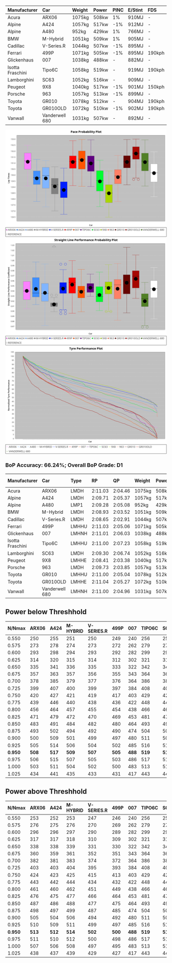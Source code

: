 | Manufacturer     | Car            | Weight | Power | PINC    | E/Stint | FDS     |
|:-|:-|:-|:-|:-|:-|:-|
| Acura            | ARX06          | 1075kg | 508kw | 1%      | 910MJ   |    -    |
| Alpine           | A424           | 1057kg | 517kw | -1%     | 912MJ   |    -    |
| Alpine           | A480           | 952kg  | 429kw | 1%      | 766MJ   |    -    |
| BMW              | M-Hybrid       | 1051kg | 509kw | 1%      | 905MJ   |    -    |
| Cadillac         | V-Series.R     | 1044kg | 507kw | -1%     | 895MJ   |    -    |
| Ferrari          | 499P           | 1071kg | 505kw | -1%     | 895MJ   | 190kph  |
| Glickenhaus      | 007            | 1038kg | 488kw |    -    | 882MJ   |    -    |
| Isotta Fraschini | Tipo6C         | 1058kg | 519kw |    -    | 919MJ   | 190kph  |
| Lamborghini      | SC63           | 1052kg | 516kw |    -    | 909MJ   |    -    |
| Peugeot          | 9X8            | 1040kg | 517kw | -1%     | 901MJ   | 150kph  |
| Porsche          | 963            | 1057kg | 513kw | -1%     | 899MJ   |    -    |
| Toyota           | GR010          | 1078kg | 512kw |    -    | 904MJ   | 190kph  |
| Toyota           | GR010OLD       | 1072kg | 510kw | -1%     | 902MJ   | 190kph  |
| Vanwall          | Vanderwell 680 | 1031kg | 507kw |    -    | 892MJ   |    -    |

![PACECHART](./IMG/ACOMETHOD.png)
![STRAIGHTLINEPERFORMANCECHART](./IMG/ACOMETHOD_sp.png)
![TYREPERFORMANCECHART](./IMG/ACOMETHOD_tw.png)

### BoP Accuracy: 66.24%; Overall BoP Grade: D1
| Manufacturer     | Car            | Type  | RP      | QP      | Weight | Power¹ | Threshhold | PINC    | Power² | E/Stint | AVG Vmax  | FDS     | RDLC | L/Stint | BOP-Grade | Model Accuracy | Model Points | Match% |
|:-|:-|:-|:-|:-|:-|:-|:-|:-|:-|:-|:-|:-|:-|:-|:-|:-|:-|:-|
| Acura            | ARX06          | LMDH  | 2:11.03 | 2:04.46 | 1075kg | 508kw  | 210.0kph   | 1%      | 513kw  |  910MJ  | 299.37kph |    -    | 0.99 | 25      | +D2       | 100.00%        | 995          | 60.30% |
| Alpine           | A424           | LMDH  | 2:09.71 | 2:05.37 | 1057kg | 517kw  | 210.0kph   | -1%     | 512kw  |  912MJ  | 301.10kph |    -    | 1.01 | 25      | +C2       | 100.00%        | 642          | 72.70% |
| Alpine           | A480           | LMP1  | 2:09.28 | 2:05.08 |  952kg | 429kw  | 210.0kph   | 1%      | 433kw  |  766MJ  | 297.95kph |    -    | 0.97 | 23      | -A2       | 60.26%         | 849          | 91.27% |
| BMW              | M-Hybrid       | LMDH  | 2:08.93 | 2:03.52 | 1051kg | 509kw  | 210.0kph   | 1%      | 514kw  |  905MJ  | 297.51kph |    -    | 1.02 | 25      | -E2       | 100.00%        | 1714         | 54.23% |
| Cadillac         | V-Series.R     | LMDH  | 2:08.65 | 2:02.91 | 1044kg | 507kw  | 210.0kph   | -1%     | 502kw  |  895MJ  | 300.33kph |    -    | 1.02 | 25      | -Ω1       | 98.95%         | 2271         | 46.79% |
| Ferrari          | 499P           | LMHHU | 2:11.03 | 2:05.06 | 1071kg | 505kw  | 210.0kph   | -1%     | 500kw  |  895MJ  | 300.45kph | 190kph  | 1.02 | 25      | +C2       | 99.93%         | 2718         | 73.61% |
| Glickenhaus      | 007            | LMHNH | 2:11.01 | 2:06.03 | 1038kg | 488kw  | 210.0kph   |    -    | 488kw  |  882MJ  | 298.41kph |    -    | 0.95 | 25      | +C1       | 96.34%         | 1634         | 75.89% |
| Isotta Fraschini | Tipo6C         | LMHHU | 2:11.00 | 2:07.23 | 1058kg | 519kw  | 210.0kph   |    -    | 519kw  |  919MJ  | 301.96kph | 190kph  | 1.05 | 25      | +Ω1       | 92.36%         | 133          | 39.23% |
| Lamborghini      | SC63           | LMDH  | 2:09.30 | 2:06.74 | 1052kg | 516kw  | 210.0kph   |    -    | 516kw  |  909MJ  | 299.68kph |    -    | 1.04 | 25      | -C2       | 96.54%         | 418          | 72.97% |
| Peugeot          | 9X8            | LMHHE | 2:08.41 | 2:03.38 | 1040kg | 517kw  | 210.0kph   | -1%     | 512kw  |  901MJ  | 301.48kph | 150kph  | 1.03 | 25      | -Ω1       | 88.68%         | 2617         | 39.87% |
| Porsche          | 963            | LMDH  | 2:09.73 | 2:03.85 | 1057kg | 513kw  | 210.0kph   | -1%     | 508kw  |  899MJ  | 300.74kph |    -    | 1.01 | 25      | -B1       | 99.98%         | 6168         | 87.55% |
| Toyota           | GR010          | LMHHU | 2:11.00 | 2:05.04 | 1078kg | 512kw  | 210.0kph   |    -    | 512kw  |  904MJ  | 301.75kph | 190kph  | 1.01 | 25      | +C2       | 98.53%         | 3557         | 72.71% |
| Toyota           | GR010OLD       | LMHHE | 2:11.04 | 2:05.27 | 1072kg | 510kw  | 210.0kph   | -1%     | 505kw  |  902MJ  | 302.73kph | 190kph  | 1.02 | 25      | +C1       | 92.01%         | 1427         | 75.02% |
| Vanwall          | Vanderwell 680 | LMHNH | 2:11.00 | 2:04.96 | 1031kg | 507kw  | 210.0kph   |    -    | 507kw  |  892MJ  | 297.09kph |    -    | 1.00 | 25      | +D1       | 94.62%         | 633          | 65.18% |

## Power below Threshhold
| N/Nmax    | ARX06   | A424    | M-HYBRID | V-SERIES.R | 499P    | 007     | TIPO6C  | SC63    | 9X8     | 963     | GR010   | GR010OLD | VANDERWELL 680 | ​     | RPM      | A480    |
|:-|:-|:-|:-|:-|:-|:-|:-|:-|:-|:-|:-|:-|:-|:-|:-|:-|
|  0.550    |  250    |  255    |  251     |  250       |  249    |  240    |  256    |  254    |  255    |  253    |  252    |  251     |  250           |  ​    |   --     |   -     |
|  0.575    |  273    |  278    |  274     |  273       |  272    |  262    |  279    |  277    |  278    |  276    |  275    |  274     |  273           |  ​    |   --     |   -     |
|  0.600    |  293    |  298    |  294     |  293       |  292    |  282    |  299    |  298    |  298    |  296    |  296    |  295     |  293           |  ​    |   --     |   -     |
|  0.625    |  314    |  320    |  315     |  314       |  312    |  302    |  321    |  319    |  320    |  317    |  317    |  316     |  314           |  ​    |   --     |   -     |
|  0.650    |  335    |  341    |  336     |  335       |  333    |  322    |  342    |  340    |  341    |  338    |  338    |  337     |  335           |  ​    |   --     |   -     |
|  0.675    |  357    |  363    |  357     |  356       |  355    |  343    |  364    |  362    |  363    |  360    |  359    |  358     |  356           |  ​    |   --     |   -     |
|  0.700    |  378    |  385    |  379     |  377       |  376    |  364    |  386    |  384    |  385    |  382    |  381    |  380     |  377           |  ​    |   --     |   -     |
|  0.725    |  399    |  407    |  400     |  399       |  397    |  384    |  408    |  406    |  407    |  403    |  403    |  401     |  399           |  ​    |   --     |   -     |
|  0.750    |  420    |  427    |  421     |  419       |  417    |  403    |  429    |  427    |  427    |  424    |  423    |  422     |  419           |  ​    |   --     |   -     |
|  0.775    |  439    |  446    |  440     |  438       |  436    |  422    |  448    |  446    |  446    |  443    |  442    |  441     |  438           |  ​    |  5000    |  253    |
|  0.800    |  456    |  464    |  457     |  455       |  454    |  438    |  466    |  463    |  464    |  461    |  460    |  458     |  455           |  ​    |  5500    |  299    |
|  0.825    |  471    |  479    |  472     |  470       |  469    |  453    |  481    |  478    |  479    |  476    |  475    |  473     |  470           |  ​    |  6000    |  334    |
|  0.850    |  483    |  491    |  484     |  482       |  480    |  464    |  493    |  490    |  491    |  487    |  486    |  485     |  482           |  ​    |  6500    |  377    |
|  0.875    |  493    |  502    |  494     |  492       |  490    |  474    |  504    |  501    |  502    |  498    |  497    |  495     |  492           |  ​    |  7000    |  421    |
|  0.900    |  500    |  509    |  501     |  499       |  497    |  480    |  511    |  508    |  509    |  505    |  504    |  502     |  499           |  ​    |  7500    |  432    |
|  0.925    |  505    |  514    |  506     |  504       |  502    |  485    |  516    |  513    |  514    |  510    |  509    |  507     |  504           |  ​    |  8000    |  428    |
| **0.950** | **508** | **517** | **509**  | **507**    | **505** | **488** | **519** | **516** | **517** | **513** | **512** | **510**  | **507**        | **​** | **8500** | **431** |
|  0.975    |  506    |  515    |  507     |  505       |  503    |  486    |  517    |  514    |  515    |  511    |  510    |  508     |  505           |  ​    |  9000    |  216    |
|  1.000    |  503    |  511    |  504     |  502       |  500    |  483    |  513    |  510    |  511    |  507    |  506    |  505     |  502           |  ​    |   --     |   -     |
|  1.025    |  434    |  441    |  435     |  433       |  431    |  417    |  443    |  441    |  441    |  438    |  437    |  436     |  433           |  ​    |   --     |   -     |

## Power above Threshhold
| N/Nmax    | ARX06   | A424    | M-HYBRID | V-SERIES.R | 499P    | 007     | TIPO6C  | SC63    | 9X8     | 963     | GR010   | GR010OLD | VANDERWELL 680 | ​     | RPM      | A480    |
|:-|:-|:-|:-|:-|:-|:-|:-|:-|:-|:-|:-|:-|:-|:-|:-|:-|
|  0.550    |  253    |  252    |  253     |  247       |  246    |  240    |  256    |  254    |  252    |  250    |  252    |  249     |  250           |  ​    |   --     |   -     |
|  0.575    |  276    |  275    |  276     |  270       |  269    |  262    |  279    |  277    |  275    |  273    |  275    |  272     |  273           |  ​    |   --     |   -     |
|  0.600    |  296    |  296    |  297     |  290       |  289    |  282    |  299    |  298    |  296    |  293    |  296    |  292     |  293           |  ​    |   --     |   -     |
|  0.625    |  317    |  317    |  318     |  310       |  309    |  302    |  321    |  319    |  317    |  314    |  317    |  312     |  314           |  ​    |   --     |   -     |
|  0.650    |  338    |  338    |  339     |  331       |  330    |  322    |  342    |  340    |  338    |  335    |  338    |  333     |  335           |  ​    |   --     |   -     |
|  0.675    |  360    |  359    |  361     |  352       |  351    |  343    |  364    |  362    |  359    |  357    |  359    |  355     |  356           |  ​    |   --     |   -     |
|  0.700    |  382    |  381    |  383     |  374       |  372    |  364    |  386    |  384    |  381    |  378    |  381    |  376     |  377           |  ​    |   --     |   -     |
|  0.725    |  403    |  403    |  404     |  395       |  393    |  384    |  408    |  406    |  403    |  399    |  403    |  397     |  399           |  ​    |   --     |   -     |
|  0.750    |  424    |  423    |  425     |  415       |  413    |  403    |  429    |  427    |  423    |  420    |  423    |  417     |  419           |  ​    |   --     |   -     |
|  0.775    |  443    |  442    |  444     |  434       |  432    |  422    |  448    |  446    |  442    |  439    |  442    |  436     |  438           |  ​    |  5000    |  253    |
|  0.800    |  461    |  460    |  462     |  451       |  449    |  438    |  466    |  463    |  460    |  456    |  460    |  454     |  455           |  ​    |  5500    |  299    |
|  0.825    |  476    |  475    |  477     |  466       |  464    |  453    |  481    |  478    |  475    |  471    |  475    |  469     |  470           |  ​    |  6000    |  334    |
|  0.850    |  487    |  486    |  488     |  477       |  475    |  464    |  493    |  490    |  486    |  483    |  486    |  480     |  482           |  ​    |  6500    |  377    |
|  0.875    |  498    |  497    |  499     |  487       |  485    |  474    |  504    |  501    |  497    |  493    |  497    |  490     |  492           |  ​    |  7000    |  421    |
|  0.900    |  505    |  504    |  506     |  494       |  492    |  480    |  511    |  508    |  504    |  500    |  504    |  497     |  499           |  ​    |  7500    |  432    |
|  0.925    |  510    |  509    |  511     |  499       |  497    |  485    |  516    |  513    |  509    |  505    |  509    |  502     |  504           |  ​    |  8000    |  428    |
| **0.950** | **513** | **512** | **514**  | **502**    | **500** | **488** | **519** | **516** | **512** | **508** | **512** | **505**  | **507**        | **​** | **8500** | **431** |
|  0.975    |  511    |  510    |  512     |  500       |  498    |  486    |  517    |  514    |  510    |  506    |  510    |  503     |  505           |  ​    |  9000    |  216    |
|  1.000    |  507    |  506    |  508     |  497       |  495    |  483    |  513    |  510    |  506    |  503    |  506    |  500     |  502           |  ​    |   --     |   -     |
|  1.025    |  438    |  437    |  439     |  429       |  427    |  417    |  443    |  441    |  437    |  434    |  437    |  431     |  433           |  ​    |   --     |   -     |
